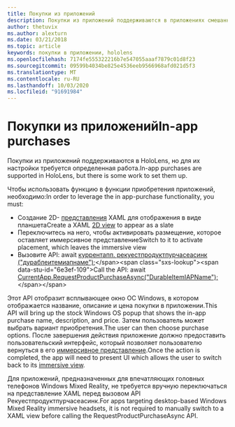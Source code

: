 ```yaml
---
title: Покупки из приложений
description: Покупки из приложений поддерживаются в приложениях смешанной реальности, но для их настройки требуется определенная работа.
author: thetuvix
ms.author: alexturn
ms.date: 03/21/2018
ms.topic: article
keywords: покупки в приложении, hololens
ms.openlocfilehash: 7174fe555322216b7e547055aaaf7879c01d8f23
ms.sourcegitcommit: 09599b4034be825e4536eeb9566968afd021d5f3
ms.translationtype: MT
ms.contentlocale: ru-RU
ms.lasthandoff: 10/03/2020
ms.locfileid: "91691984"
---
```

# <a name="in-app-purchases"></a><span data-ttu-id="6e3ef-104">Покупки из приложений</span><span class="sxs-lookup"><span data-stu-id="6e3ef-104">In-app purchases</span></span>

<span data-ttu-id="6e3ef-105">Покупки из приложений поддерживаются в HoloLens, но для их настройки требуется определенная работа.</span><span class="sxs-lookup"><span data-stu-id="6e3ef-105">In-app purchases are supported in HoloLens, but there is some work to set them up.</span></span>

<span data-ttu-id="6e3ef-106">Чтобы использовать функцию в функции приобретения приложений, необходимо:</span><span class="sxs-lookup"><span data-stu-id="6e3ef-106">In order to leverage the in app-purchase functionality, you must:</span></span>
* <span data-ttu-id="6e3ef-107">Создание 2D- [представления](../design/app-views.md) XAML для отображения в виде планшета</span><span class="sxs-lookup"><span data-stu-id="6e3ef-107">Create a XAML [2D view](../design/app-views.md) to appear as a slate</span></span>
* <span data-ttu-id="6e3ef-108">Переключитесь на него, чтобы активировать размещение, которое оставляет иммерсивное представление</span><span class="sxs-lookup"><span data-stu-id="6e3ef-108">Switch to it to activate placement, which leaves the immersive view</span></span>
* <span data-ttu-id="6e3ef-109">Вызовите API: await [куррентапп. рекуестпродуктпурчасеасинк ("дураблеитемиапнаме");](https://docs.microsoft.com/uwp/api/windows.applicationmodel.store.currentapp#Windows_ApplicationModel_Store_CurrentApp_RequestProductPurchaseAsync_System_String_)</span><span class="sxs-lookup"><span data-stu-id="6e3ef-109">Call the API: await [CurrentApp.RequestProductPurchaseAsync("DurableItemIAPName");](https://docs.microsoft.com/uwp/api/windows.applicationmodel.store.currentapp#Windows_ApplicationModel_Store_CurrentApp_RequestProductPurchaseAsync_System_String_)</span></span>

<span data-ttu-id="6e3ef-110">Этот API отобразит всплывающее окно ОС Windows, в котором отображается название, описание и цена покупки в приложении.</span><span class="sxs-lookup"><span data-stu-id="6e3ef-110">This API will bring up the stock Windows OS popup that shows the in-app purchase name, description, and price.</span></span> <span data-ttu-id="6e3ef-111">Затем пользователь может выбрать вариант приобретения.</span><span class="sxs-lookup"><span data-stu-id="6e3ef-111">The user can then choose purchase options.</span></span> <span data-ttu-id="6e3ef-112">После завершения действия приложение должно предоставить пользовательский интерфейс, который позволяет пользователю вернуться в его [иммерсивное представление](../design/app-views.md).</span><span class="sxs-lookup"><span data-stu-id="6e3ef-112">Once the action is completed, the app will need to present UI which allows the user to switch back to its [immersive view](../design/app-views.md).</span></span>

<span data-ttu-id="6e3ef-113">Для приложений, предназначенных для впечатляющих головных телефонов Windows Mixed Reality, не требуется вручную переключаться на представление XAML перед вызовом API Рекуестпродуктпурчасеасинк.</span><span class="sxs-lookup"><span data-stu-id="6e3ef-113">For apps targeting desktop-based Windows Mixed Reality immersive headsets, it is not required to manually switch to a XAML view before calling the RequestProductPurchaseAsync API.</span></span>
